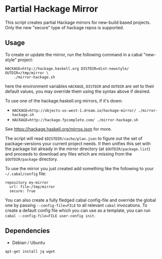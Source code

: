 Partial Hackage Mirror
======================

This script creates partial Hackage mirrors for new-build based projects. Only
the new "secure" type of hackage repos is supported.

Usage
-----

To create or update the mirror, run the following command in a cabal "new-style"
project:

```
HACKAGE=http://hackage.haskell.org DISTDIR=dist-newstyle/ OUTDIR=/tmp/mirror \
    ./mirror-hackage.sh
```

here the environment variables `HACKAGE`, `DISTDIR` and `OUTDIR` are set to
their default values, you may override them using the syntax above if
desired.

To use one of the hackage.haskell.org mirrors, if it's down:

- `HACKAGE=http://objects-us-west-1.dream.io/hackage-mirror/ ./mirror-hackage.sh`
- `HACKAGE=http://hackage.fpcomplete.com/ ./mirror-hackage.sh`

See https://hackage.haskell.org/mirros.json for more.

The script will read `$DISTDIR/cache/plan.json` to figure out the set of
package-versions your current project needs. It then unifies this set with the
package list already in the mirror directory (at `$OUTDIR/package.list`) and
proceeds to download any files which are missing from the `$OUTDIR/package`
directory.


To use the mirror you just created add something like the following to your
`~/.cabal/config` file:

```
repository my-mirror
  url: file:/tmp/mirror
  secure: True
```

You can also create a fully fledged cabal config-file and override the global
one by passing `--config-file=FILE` to all relevant `cabal` invocations. To
create a default config file which you can use as a template, you can run
`cabal --config-file=FILE user-config init`.

Dependencies
------------

- Debian / Ubuntu

```
apt-get install jq wget
```
